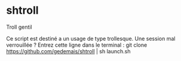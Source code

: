 # shtroll
Troll gentil

Ce script est destiné a un usage de type trollesque.
Une session mal verrouillée ? Entrez cette ligne dans le terminal : 
git clone https://github.com/gedemais/shtroll | sh launch.sh
